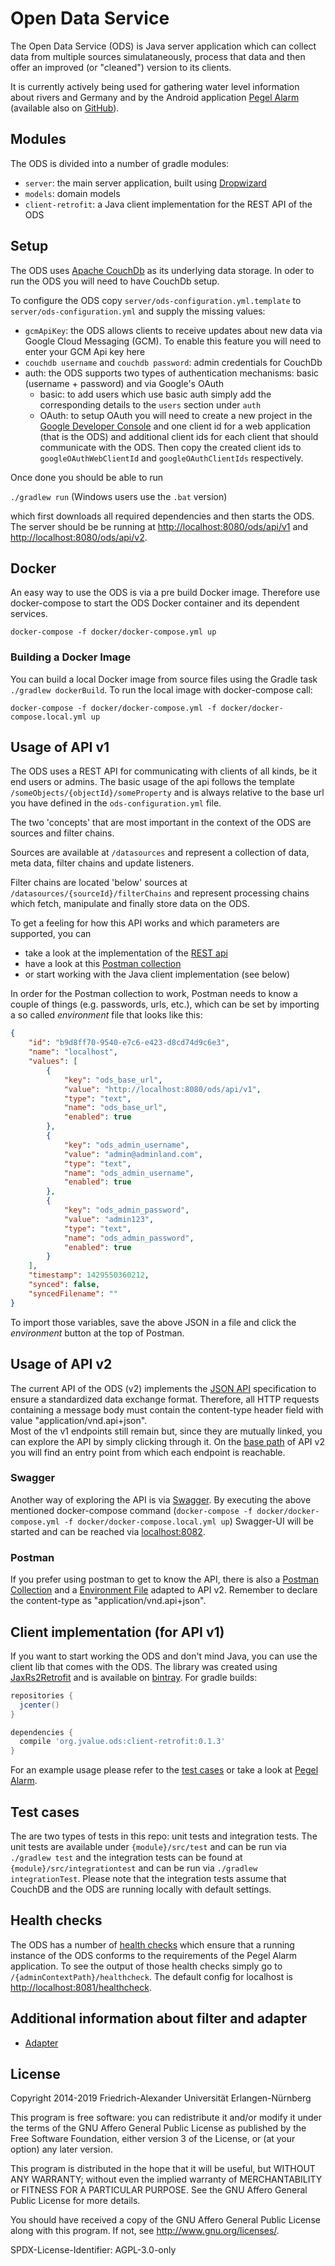 # Open Data Service

The Open Data Service (ODS) is Java server application which can collect data from multiple sources simulataneously, process that data and then offer an improved (or "cleaned") version to its clients.

It is currently actively being used for gathering water level information about rivers and Germany and by the Android application [Pegel Alarm](http://pegelalarm.de) (available also on [GitHub](https://github.com/jvalue/hochwasser-app)).


## Modules

The ODS is divided into a number of gradle modules:

- `server`: the main server application, built using [Dropwizard](http://www.dropwizard.io/)
- `models`: domain models
- `client-retrofit`: a Java client implementation for the REST API of the ODS


## Setup

The ODS uses [Apache CouchDb](https://couchdb.apache.org/) as its underlying data storage. In oder to run the ODS you will need to have CouchDb setup.

To configure the ODS copy `server/ods-configuration.yml.template` to `server/ods-configuration.yml` and supply the missing values:

- `gcmApiKey`: the ODS allows clients to receive updates about new data via Google Cloud Messaging (GCM). To enable this feature you will need to enter your GCM Api key here
- `couchdb username` and `couchdb password`: admin credentials for CouchDb
- auth: the ODS supports two types of authentication mechanisms: basic (username + password) and via Google's OAuth
    - basic: to add users which use basic auth simply add the corresponding details to the `users` section under `auth`
    - OAuth: to setup OAuth you will need to create a new project in the [Google Developer Console](https://console.developers.google.com/) and one client id for a web application (that is the ODS) and additional client ids for each client that should communicate with the ODS. Then copy the created client ids to `googleOAuthWebClientId` and `googleOAuthClientIds` respectively.

Once done you should be able to run

`./gradlew run` (Windows users use the `.bat` version) 

which first downloads all required dependencies and then starts the ODS. The server should be be running at [http://localhost:8080/ods/api/v1](http://localhost:8080/ods/api/v1) and [http://localhost:8080/ods/api/v2](http://localhost:8080/ods/api/v2).

## Docker

An easy way to use the ODS is via a pre build Docker image.  Therefore use docker-compose to start the ODS Docker container and its dependent  services.

`docker-compose -f docker/docker-compose.yml up`

### Building a Docker Image
You can build a local Docker image from source files using the Gradle task `./gradlew dockerBuild`.
To run the local image with docker-compose call:

`docker-compose -f docker/docker-compose.yml -f docker/docker-compose.local.yml up`


## Usage of API v1

The ODS uses a REST API for communicating with clients of all kinds, be it end users or admins. The basic usage of the api follows the template `/someObjects/{objectId}/someProperty` and is always relative to the base url you have defined in the `ods-configuration.yml` file.

The two 'concepts' that are most important in the context of the ODS are sources and filter chains. 

Sources are available at `/datasources` and represent a collection of data, meta data, filter chains and update listeners.

Filter chains are located 'below' sources at `/datasources/{sourceId}/filterChains` and represent processing chains which fetch, manipulate and finally store data on the ODS.

To get a feeling for how this API works and which parameters are supported, you can

- take a look at the implementation of the [REST api](https://github.com/jvalue/open-data-service/tree/master/server/src/main/java/org/jvalue/ods/rest)
- have a look at this [Postman collection](https://www.getpostman.com/collections/25d694d4ba21348c5530)
- or start working with the Java client implementation (see below)

In order for the Postman collection to work, Postman needs to know a couple of things (e.g. passwords, urls, etc.), which can be set by importing a so called _environment_ file that looks like this:

```json
{
	"id": "b9d8ff70-9540-e7c6-e423-d8cd74d9c6e3",
	"name": "localhost",
	"values": [
		{
			"key": "ods_base_url",
			"value": "http://localhost:8080/ods/api/v1",
			"type": "text",
			"name": "ods_base_url",
			"enabled": true
		},
		{
			"key": "ods_admin_username",
			"value": "admin@adminland.com",
			"type": "text",
			"name": "ods_admin_username",
			"enabled": true
		},
		{
			"key": "ods_admin_password",
			"value": "admin123",
			"type": "text",
			"name": "ods_admin_password",
			"enabled": true
		}
	],
	"timestamp": 1429550360212,
	"synced": false,
	"syncedFilename": ""
}
```
To import those variables, save the above JSON in a file and click the _environment_ button at the top of Postman.

## Usage of API v2

The current API of the ODS (v2) implements the [JSON API](https://jsonapi.org/) specification to ensure a standardized data exchange format. Therefore, all HTTP requests containing a message body must contain the content-type header field with value "application/vnd.api+json".    
Most of the v1 endpoints still remain but, since they are mutually linked, you can explore the API by simply clicking through it. On the [base path](http://localhost:8080/ods/api/v2) of API v2 you will find an entry point from which each endpoint is reachable.  

### Swagger
Another way of exploring the API is via [Swagger](https://swagger.io/). By executing the above mentioned docker-compose command (`docker-compose -f docker/docker-compose.yml -f docker/docker-compose.local.yml up`) Swagger-UI will be started and can be reached via [localhost:8082](http://localhost:8082). 

### Postman
If you prefer using postman to get to know the API, there is also a [Postman Collection](https://www.getpostman.com/collections/53d098fd1c7bbba3ed93) and a [Environment File](http://s000.tinyupload.com/index.php?file_id=07946991616650479571) adapted to API v2. Remember to declare the content-type as "application/vnd.api+json".

## Client implementation (for API v1)

If you want to start working the ODS and don't mind Java, you can use the client lib that comes with the ODS. The library was created using [JaxRs2Retrofit](https://github.com/Maddoc42/JaxRs2Retrofit) and is available on [bintray](https://bintray.com/maddoc42/maven/ods/view). For gradle builds:

```groovy
repositories {
  jcenter()
}

dependencies {
  compile 'org.jvalue.ods:client-retrofit:0.1.3'
}
```

For an example usage please refer to the [test cases](https://github.com/jvalue/open-data-service/tree/master/client-retrofit/src/integrationtest/java/org/jvalue/ods/api) or take a look at [Pegel Alarm](https://github.com/jvalue/hochwasser-app).


## Test cases

The are two types of tests in this repo: unit tests and integration tests. The unit tests are available under `{module}/src/test` and can be run via `./gradlew test` and the integration tests can be found at `{module}/src/integrationtest` and can be run via `./gradlew integrationTest`. Please note that the integration tests assume that CouchDB and the ODS are running locally with default settings.


## Health checks

The ODS has a number of [health checks](https://dropwizard.github.io/dropwizard/getting-started.html#creating-a-health-check) which ensure that a running instance of the ODS conforms to the requirements of the Pegel Alarm application. To see the output of those health checks simply go to `/{adminContextPath}/healthcheck`. The default config for localhost is [http://localhost:8081/healthcheck](http://localhost:8081/healthcheck).


## Additional information about filter and adapter

- [Adapter](docs/adapter/Adapter.md)

## License
Copyright 2014-2019 Friedrich-Alexander Universität Erlangen-Nürnberg

This program is free software: you can redistribute it and/or modify
it under the terms of the GNU Affero General Public License as
published by the Free Software Foundation, either version 3 of the
License, or (at your option) any later version.

This program is distributed in the hope that it will be useful,
but WITHOUT ANY WARRANTY; without even the implied warranty of
MERCHANTABILITY or FITNESS FOR A PARTICULAR PURPOSE.  See the
GNU Affero General Public License for more details.

You should have received a copy of the GNU Affero General Public License
along with this program.  If not, see <http://www.gnu.org/licenses/>.

SPDX-License-Identifier: AGPL-3.0-only
